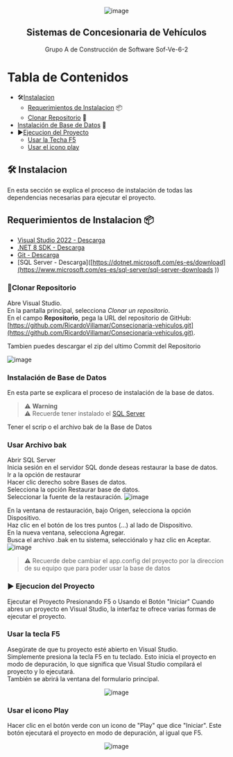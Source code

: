 <div align="center">

![image](https://github.com/user-attachments/assets/f23d3406-39c5-438a-8a20-46cafc80052a)

## Sistemas de Concesionaria de Vehículos 

 Grupo A de Construcción de Software Sof-Ve-6-2

</div>

# Tabla de Contenidos
- 🛠[Instalacion](#instalacion)
  - [Requerimientos de Instalacion](#requerimientos-de-instalacion) 📦  
  - [Clonar Repositorio](#clonar-repositorio) 📝
-  [Instalación de Base de Datos](#instacion-de-base-de-datos) 📝  
- ▶️[Ejecucion del Proyecto](#ejecucion-del-proyecto)
  - [Usar la Techa F5](#usar-la-tecla-F5) 
  - [Usar el icono play](#usar-el-icono-play)  
## 🛠 Instalacion
En esta sección se explica el proceso de instalación de todas las dependencias necesarias para ejecutar el proyecto.

## Requerimientos de Instalacion 📦
- [Visual Studio 2022 - Descarga]( https://visualstudio.microsoft.com/es/)
- [.NET 8 SDK - Descarga](https://dotnet.microsoft.com/es-es/download)
- [Git - Descarga]( [https://visualstudio.microsoft.com/es/](https://git-scm.com/))
- [SQL Server - Descarga]([https://dotnet.microsoft.com/es-es/download](https://www.microsoft.com/es-es/sql-server/sql-server-downloads ))

### 📝Clonar Repositorio
Abre Visual Studio.  
En la pantalla principal, selecciona *Clonar un repositorio*.  
En el campo **Repositorio**, pega la URL del repositorio de GitHub:    
   [https://github.com/RicardoVillamar/Consecionaria-vehiculos.git](https://github.com/RicardoVillamar/Consecionaria-vehiculos.git).

Tambien puedes descargar el zip del ultimo Commit del Repositorio

![image](https://github.com/user-attachments/assets/6014994f-9a31-4d89-a7cb-c7ddd71c4e6b)

### Instalación de Base de Datos
En esta parte se explicara el proceso de instalación de la base de datos.
> ⚠️ **Warning**  
> ⚠️ Recuerde tener instalado el [SQL Server](https://www.microsoft.com/es-es/sql-server/sql-server-downloads)
>   
Tener el scrip o el archivo bak de la Base de Datos
### Usar Archivo bak
Abrir SQL Server  
Inicia sesión en el servidor SQL donde deseas restaurar la base de datos.  
Ir a la opción de restaurar  
Hacer clic derecho sobre Bases de datos.   
Selecciona la opción Restaurar base de datos.  
Seleccionar la fuente de la restauración. 
![image](https://github.com/user-attachments/assets/3915dcfa-015a-43ff-b77d-cb287cb95089)


En la ventana de restauración, bajo Origen, selecciona la opción Dispositivo.  
Haz clic en el botón de los tres puntos (...) al lado de Dispositivo.  
En la nueva ventana, selecciona Agregar.  
Busca el archivo .bak en tu sistema, selecciónalo y haz clic en Aceptar.  
![image](https://github.com/user-attachments/assets/d44c0bf0-4926-4d20-8b16-31f4a8ea32c7)

> ⚠️ Recuerde debe cambiar el app.config del proyecto por la direccion de su equipo que para poder usar la base de datos


### ▶️ Ejecucion del Proyecto
Ejecutar el Proyecto Presionando F5 o Usando el Botón "Iniciar"
Cuando abres un proyecto en Visual Studio, la interfaz te ofrece varias formas de ejecutar el proyecto.   

### Usar la tecla F5
Asegúrate de que tu proyecto esté abierto en Visual Studio.  
Simplemente presiona la tecla F5 en tu teclado. Esto inicia el proyecto en modo de depuración, lo que significa que Visual Studio compilará el proyecto y lo ejecutará.  
También se abrirá la ventana del formulario principal.  
<div align="center">
 
![image](https://github.com/user-attachments/assets/b089082d-695d-4bf7-ad12-87bd2b5d3c8c)

</div>

### Usar el icono Play
Hacer clic en el botón verde con un icono de "Play" que dice "Iniciar".
Este botón ejecutará el proyecto en modo de depuración, al igual que F5.  
<div align="center">
 
![image](https://github.com/user-attachments/assets/f5ccc0c0-b1f8-4707-a8c6-50fb4c83908a)

</div>
